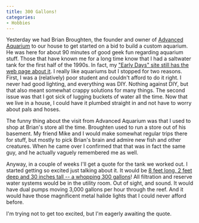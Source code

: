 ```yaml
---
title: 300 Gallons!
categories:
- Hobbies
---
```


Yesterday we had Brian Broughten, the founder and owner of [Advanced Aquarium](http://www.advancedaquarium.com/) to our house to get started on a bid to build a custom aquarium. He was here for about 90 minutes of good geek fun regarding aquarium stuff. Those that have known me for a long time know that I had a saltwater tank for the first half of the 1990s. In fact, my ["Early Days" site still has the web page about it](http://earlydays.thingelstad.com/hobbies/tank/). I really like aquariums but I stopped for two reasons. First, I was a (relatively) poor student and couldn't afford to do it right. I never had good lighting, and everything was DIY. Nothing against DIY, but that also meant somewhat crappy solutions for many things. The second issue was that I got sick of lugging buckets of water all the time. Now that we live in a house, I could have it plumbed straight in and not have to worry about pals and hoses.

The funny thing about the visit from Advanced Aquarium was that I used to shop at Brian's store all the time. Broughten used to run a store out of his basement. My friend Mike and I would make somewhat regular trips there for stuff, but mostly to pick Brian's brain and admire new fish and other creatures. When he came over I confirmed that that was in fact the same guy, and he actually vaguely remembered me as well.

Anyway, in a couple of weeks I'll get a quote for the tank we worked out. I started getting so excited just talking about it. It would be [8 feet long, 2 feet deep and 30 inches tall -- a whopping 300 gallons](http://www.google.com/search?hl=en&lr=&q=8+feet+*+2+feet+*+30+inches+to+gallons&btnG=Search)! All filtration and reserve water systems would be in the utility room. Out of sight, and sound. It would have dual pumps moving 3,000 gallons per hour through the reef. And it would have those magnificent metal halide lights that I could never afford before.

I'm trying not to get too excited, but I'm eagerly awaiting the quote.

